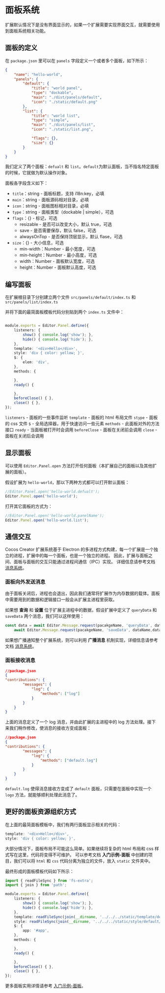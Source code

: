 # 面板系统

扩展默认情况下是没有界面显示的，如果一个扩展需要实现界面交互，就需要使用到面板系统相关功能。

## 面板的定义

在 `package.json` 里可以在 `panels` 字段定义一个或者多个面板，如下所示：

```json
{
    "name": "hello-world",
    "panels": {
        "default": {
            "title": "world panel",
            "type": "dockable",
            "main": "./dist/panels/default",
            "icon": "./static/default.png"
        },
        "list": {
            "title": "world list",
            "type": "simple",
            "main": "./dist/panels/list",
            "icon": "./static/list.png",

            "flags": {},
            "size": {}
        }
    }
}
```

我们定义了两个面板：`defualt` 和 `list`。`default`为默认面板，当不指名特定面板的时候，它就做为默认操作对象。

面板各字段含义如下：
- `title`：string - 面板标题，支持 i18n:key，必填
- `main`：string - 面板源码相对目录，必填
- `icon`：string - 面板图标相对目录，必填
- `type`：string - 面板类型（dockable | simple），可选
- `flags`：{} - 标记，可选
    - resizable - 是否可以改变大小，默认 true，可选
    - save - 是否需要保存，默认 false，可选
    - alwaysOnTop - 是否保持顶层显示，默认 flase，可选
- `size`：{} - 大小信息，可选
    - min-width：Number - 最小宽度，可选
    - min-height：Number - 最小高度，可选
    - width：Number - 面板默认宽度，可选
    - height：Number - 面板默认高度，可选

## 编写面板

在扩展根目录下分别建立两个文件 `src/panels/default/index.ts` 和 `src/panels/list/index.ts`

并将下面的最简面板模板代码分别贴到两个 `index.ts` 文件中：

```typescript

module.exports = Editor.Panel.define({
    listeners: {
        show() { console.log('show'); },
        hide() { console.log('hide'); },
    },
    template: '<div>Hello</div>',
    style: 'div { color: yellow; }',
    $: {
        elem: 'div',
    },
    methods: {

    },
    ready() {

    },
    beforeClose() { },
    close() { },
});
```

`listeners` - 面板的一些事件监听
`template` - 面板的 html 布局文件
`stype` - 面板的 css 文件
`$` - 全局选择器，用于快速访问一些元素
`methods` - 此面板对外的方法接口
`ready` - 当面板被打开时会调用
`beforeClose` - 面板在关闭前会调用
`close` - 面板在关闭后会调用


## 显示面板

可以使用 `Editor.Panel.open` 方法打开任何面板（本扩展自己的面板以及其他扩展的面板）。

假设扩展为 `hello-world`，那以下两种方式都可以打开默认面板：
```typescript
//Editor.Panel.open('hello-world.defualt');
Editor.Panel.open('hello-world');
```

打开其它面板的方式为：
```typescript
//Editor.Panel.open('hello-world.panelName');
Editor.Panel.open('hello-world.list');
```

## 通信交互

Cocos Creator 扩展系统基于 Electron 的多进程方式构建，每一个扩展是一个独立的进程，扩展中的每一个面板，也是一个独立的进程。 因此，扩展与面板之间、面板与面板的交互只能通过进程间通信（IPC）实现。 详细信息请参考文档 [消息系统](./messages.md)。

### 面板向外发送消息
由于面板关闭后，进程也会退出，因此我们通常将扩展作为内存数据的载体。面板中需要用到的数据和逻辑接口一般会从扩展主进程里获取。

如果想 **查询** 和 **设置** 位于扩展主进程中的数据，假设扩展中定义了 `queryData` 和 `saveData` 两个消息，我们可以这样使用：

```typescript
const data = await Editor.Message.request(pacakgeName, 'queryData', dataName);
    await Editor.Message.request(pacakgeName, 'saveData', dataName,dataValue);
```

如果想广播通知整个扩展系统，则可以利用 **广播消息** 机制实现，详细信息请参考文档 [消息系统](./messages.md)。


### 面板接收消息

```json
//package.json
{
"contributions": {
        "messages": {
            "log": {
                "methods": ["log"]
            }
        }
    }
}
```
上面的消息定义了一个 log 消息，并由此扩展的主进程中的 log 方法处理。接下来我们稍作修改，使消息的接收方变成面板：
```json
//package.json
{
"contributions": {
        "messages": {
            "log": {
                "methods": ["default.log"]
            }
        }
    }
}
```
`default.log` 使得消息接收方变成了 `default` 面板，只需要在面板中实现一个 `logo` 方法，就能够顺利处理此消息了。



## 更好的面板资源组织方式

在上面的最简面板模板中，我们有两行面板显示相关的代码：
```typescript
template: '<div>Hello</div>',
style: 'div { color: yellow; }',
```
大部分情况下，面板布局不可能这么简单。如果继续将复杂的 html 布局和 css 样式写在这里，代码将变得不可维护。 可以参考文档 **入门示例-面板** 中创建的项目，我们可以将 `html` 和 `css` 代码分离为独立的文件，放入 `static` 文件夹中。

最终形成的面板模板代码如下所示：
```typescript
import { readFileSync } from 'fs-extra';
import { join } from 'path';

module.exports = Editor.Panel.define({
    listeners: {
        show() { console.log('show'); },
        hide() { console.log('hide'); },
    },
    template: readFileSync(join(__dirname, '../../../static/template/default/index.html'), 'utf-8'),
    style: readFileSync(join(__dirname, '../../../static/style/default/index.css'), 'utf-8'),
    $: {
        app: '#app',
    },
    methods: {

    },
    ready() {

    },
    beforeClose() { },
    close() { },
});
```

更多面板实用详情请参考 [入门示例-面板](./first-panel.md)。

